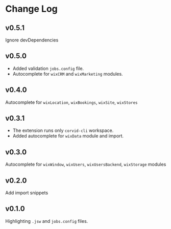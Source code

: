 # Change Log

## v0.5.1
Ignore devDependencies

## v0.5.0
* Added validation `jobs.config` file.
* Autocomplete for `wixCRM` and `wixMarketing` modules.

## v0.4.0
Autocomplete for `wixLocation`, `wixBookings`, `wixSite`, `wixStores`

## v0.3.1
* The extension runs only `corvid-cli` workspace.
* Added autocomplete for `wixData` module and import.

## v0.3.0
Autocomplete for `wixWindow`, `wixUsers`, `wixUsersBackend`, `wixStorage` modules

## v0.2.0
Add import snippets

## v0.1.0
Highlighting `.jsw` and `jobs.config` files.
